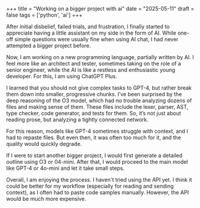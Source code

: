 +++
title = "Working on a bigger project with ai"
date = "2025-05-11"
draft = false
tags = ['python', 'ai']
+++

After initial disbelief, failed trials, and frustration, I finally started to appreciate having a little assistant on my side in the form of AI. While one-off simple questions were usually fine when using AI chat, I had never attempted a bigger project before.

Now, I am working on a new programming language, partially written by AI. I feel more like an architect and tester, sometimes taking on the role of a senior engineer, while the AI is like a restless and enthusiastic young developer. For this, I am using ChatGPT Plus.

<!--more-->

I learned that you should not give complex tasks to GPT-4, but rather break them down into smaller, progressive chunks. I’ve been surprised by the deep reasoning of the O3 model, which had no trouble analyzing dozens of files and making sense of them. These files include the lexer, parser, AST, type checker, code generator, and tests for them. So, it’s not just about reading prose, but analyzing a tightly connected network.

For this reason, models like GPT-4 sometimes struggle with context, and I had to repaste files. But even then, it was often too much for it, and the quality would quickly degrade.

If I were to start another bigger project, I would first generate a detailed outline using O3 or 04-mini. After that, I would proceed to the main model like GPT-4 or 4o-mini and let it take small steps.

Overall, I am enjoying the process. I haven't tried using the API yet. I think it could be better for my workflow (especially for reading and sending context), as I often had to paste code samples manually. However, the API would be much more expensive.
